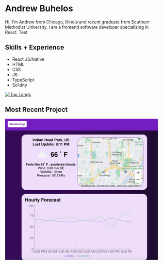 # Andrew Buhelos

Hi, I'm Andrew from Chicago, Illinois and recent graduate from Southern Methodist University. I am a frontend software developer specializing in React. Test

## Skills + Experience

- React JS/Native
- HTML
- CSS
- JS
- TypeScript
- Solidity

[![Top Langs](https://github-readme-stats.vercel.app/api/top-langs/?username=abuhelos&layout=compact)](https://github.com/abuhelos/github-readme-stats)

## Most Recent Project
<a href="https://abuhelos.github.io/weather-app/"><img src="Weather.jpg" height="auto" /></a>
